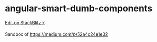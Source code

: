 # angular-smart-dumb-components

[Edit on StackBlitz ⚡️](https://stackblitz.com/edit/angular-tz2q7b)

Sandbox of https://medium.com/p/52a4c24e1e32

